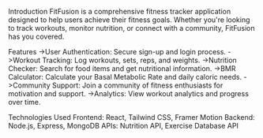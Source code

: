 Introduction
FitFusion is a comprehensive fitness tracker application designed to help users achieve their fitness goals. Whether you're looking to track workouts, monitor nutrition, or connect with a community, FitFusion has you covered.

Features
->User Authentication: Secure sign-up and login process.
->Workout Tracking: Log workouts, sets, reps, and weights.
->Nutrition Checker: Search for food items and get nutritional information.
->BMR Calculator: Calculate your Basal Metabolic Rate and daily caloric needs.
->Community Support: Join a community of fitness enthusiasts for motivation and support.
->Analytics: View workout analytics and progress over time.


Technologies Used
Frontend: React, Tailwind CSS, Framer Motion
Backend: Node.js, Express, MongoDB
APIs: Nutrition API, Exercise Database API
